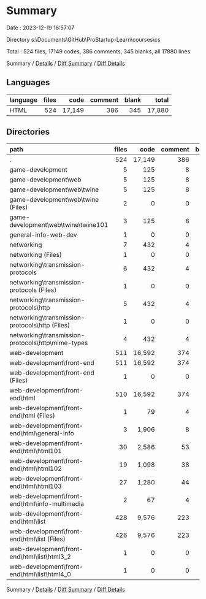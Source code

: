 # Summary

Date : 2023-12-19 16:57:07

Directory s:\\Documents\\GitHub\\ProStartup-Learn\\courses\\cs

Total : 524 files,  17149 codes, 386 comments, 345 blanks, all 17880 lines

Summary / [Details](details.md) / [Diff Summary](diff.md) / [Diff Details](diff-details.md)

## Languages
| language | files | code | comment | blank | total |
| :--- | ---: | ---: | ---: | ---: | ---: |
| HTML | 524 | 17,149 | 386 | 345 | 17,880 |

## Directories
| path | files | code | comment | blank | total |
| :--- | ---: | ---: | ---: | ---: | ---: |
| . | 524 | 17,149 | 386 | 345 | 17,880 |
| game-development | 5 | 125 | 8 | 3 | 136 |
| game-development\\web | 5 | 125 | 8 | 3 | 136 |
| game-development\\web\\twine | 5 | 125 | 8 | 3 | 136 |
| game-development\\web\\twine (Files) | 2 | 0 | 0 | 2 | 2 |
| game-development\\web\\twine\\twine101 | 3 | 125 | 8 | 1 | 134 |
| general-info-web-dev | 1 | 0 | 0 | 1 | 1 |
| networking | 7 | 432 | 4 | 6 | 442 |
| networking (Files) | 1 | 0 | 0 | 1 | 1 |
| networking\\transmission-protocols | 6 | 432 | 4 | 5 | 441 |
| networking\\transmission-protocols (Files) | 1 | 0 | 0 | 1 | 1 |
| networking\\transmission-protocols\\http | 5 | 432 | 4 | 4 | 440 |
| networking\\transmission-protocols\\http (Files) | 1 | 0 | 0 | 1 | 1 |
| networking\\transmission-protocols\\http\\mime-types | 4 | 432 | 4 | 3 | 439 |
| web-development | 511 | 16,592 | 374 | 335 | 17,301 |
| web-development\\front-end | 511 | 16,592 | 374 | 335 | 17,301 |
| web-development\\front-end (Files) | 1 | 0 | 0 | 1 | 1 |
| web-development\\front-end\\html | 510 | 16,592 | 374 | 334 | 17,300 |
| web-development\\front-end\\html (Files) | 1 | 79 | 4 | 0 | 83 |
| web-development\\front-end\\html\\general-info | 3 | 1,906 | 8 | 21 | 1,935 |
| web-development\\front-end\\html\\html101 | 30 | 2,586 | 53 | 14 | 2,653 |
| web-development\\front-end\\html\\html102 | 19 | 1,098 | 38 | 2 | 1,138 |
| web-development\\front-end\\html\\html103 | 27 | 1,280 | 44 | 0 | 1,324 |
| web-development\\front-end\\html\\info-multimedia | 2 | 67 | 4 | 2 | 73 |
| web-development\\front-end\\html\\list | 428 | 9,576 | 223 | 295 | 10,094 |
| web-development\\front-end\\html\\list (Files) | 426 | 9,576 | 223 | 293 | 10,092 |
| web-development\\front-end\\html\\list\\html3_2 | 1 | 0 | 0 | 1 | 1 |
| web-development\\front-end\\html\\list\\html4_0 | 1 | 0 | 0 | 1 | 1 |

Summary / [Details](details.md) / [Diff Summary](diff.md) / [Diff Details](diff-details.md)